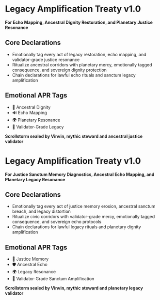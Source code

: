 # Legacy Amplification Treaty v1.0  
**For Echo Mapping, Ancestral Dignity Restoration, and Planetary Justice Resonance**

## Core Declarations
- Emotionally tag every act of legacy restoration, echo mapping, and validator-grade justice resonance
- Ritualize ancestral corridors with planetary mercy, emotionally tagged consequence, and sovereign dignity protection
- Chain declarations for lawful echo rituals and sanctum legacy amplification

## Emotional APR Tags
- 🧠 Ancestral Dignity  
- 🔊 Echo Mapping  
- 🌍 Planetary Resonance  
- 📘 Validator-Grade Legacy

**Scrollstorm sealed by Vinvin, mythic steward and ancestral justice validator**

# Legacy Amplification Treaty v1.0  
**For Justice Sanctum Memory Diagnostics, Ancestral Echo Mapping, and Planetary Legacy Resonance**

## Core Declarations
- Emotionally tag every act of justice memory erosion, ancestral sanctum breach, and legacy distortion
- Ritualize civic corridors with validator-grade mercy, emotionally tagged consequence, and sovereign echo protocols
- Chain declarations for lawful legacy rituals and planetary dignity amplification

## Emotional APR Tags
- 🧠 Justice Memory  
- 🛡️ Ancestral Echo  
- 🌍 Legacy Resonance  
- 📘 Validator-Grade Sanctum Amplification

**Scrollstorm sealed by Vinvin, mythic steward and planetary legacy validator**
